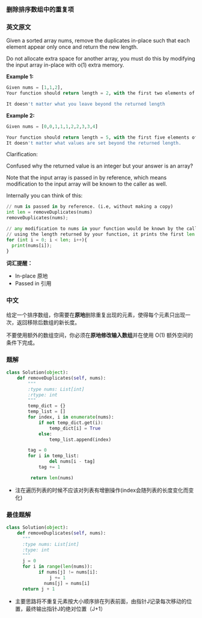 ### 删除排序数组中的重复项

### 英文原文

Given a sorted array nums, remove the duplicates in-place such that each element appear only once and return the new length.

Do not allocate extra space for another array, you must do this by modifying the input array in-place with o(1) extra memory.

**Example 1:**

```python
Given nums = [1,1,2],
Your function should return length = 2, with the first two elements of nums being 1 and 2 respectively.

It doesn't matter what you leave beyond the returned length
```

**Example 2:**

```python
Given nums = [0,0,1,1,1,2,2,3,3,4]

Your function should return length = 5, with the first five elements of nums being modified to 0,1,2,3, and 4 respectively.
It doesn't matter what values are set beyond the returned length.
```

Clarification:

Confused why the returned value is an integer but your answer is an array?

Note that the input array is passed in by reference, which means modification to the input array will be known to the caller as well.

Internally you can think of this:

```python
// num is passed in by reference. (i.e, without making a copy)
int len = removeDuplicates(nums)
removeDuplicates(nums);

// any modification to nums in your function would be known by the caller.
// using the length returned by your function, it prints the first len elements.
for (int i = 0; i < len; i++){
  print(nums[i]);
}
```

**词汇提醒：**

- In-place 原地
- Passed in 引用

### 中文

给定一个排序数组，你需要在**原地**删除重复出现的元素，使得每个元素只出现一次，返回移除后数组的新长度。

不要使用额外的数组空间，你必须在**原地修改输入数组**并在使用 O(1) 额外空间的条件下完成。

### 题解

```python
class Solution(object):
    def removeDuplicates(self, nums):
        """
        :type nums: List[int]
        :rtype: int
        """
        temp_dict = {}
        temp_list = []
        for index, i in enumerate(nums):
            if not temp_dict.get(i):
                temp_dict[i] = True
            else:
                temp_list.append(index)

        tag = 0
        for i in temp_list:
        		del nums[i - tag]
            tag += 1

         return len(nums)
```

- 注在遍历列表的时候不应该对列表有增删操作(index会随列表的长度变化而变化)

### 最佳题解

```python
class Solution(object):
  	def removeDuplicates(self, nums):
      """
      :type nums: List[int]
      :type: int
      """
      j = 0
      for i in range(len(nums)):
        	if nums[j] != nums[i]:
            	j += 1
              nums[j] = nums[i]
      return j + 1
```

- 主要思路将不重复元素按大小顺序排在列表前面，由指针J记录每次移动的位置，最终输出指针J的绝对位置（J+1）